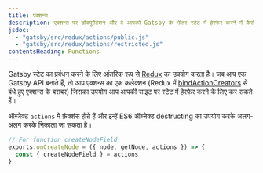 ```yaml
---
title: एक्शन्स
description: एक्शन्स पर डॉक्यूमेंटेशन और वे आपको Gatsby के भीतर स्टेट में हेरफेर करने में कैसे मदद करते हैं
jsdoc:
  - "gatsby/src/redux/actions/public.js"
  - "gatsby/src/redux/actions/restricted.js"
contentsHeading: Functions
---
```


Gatsby स्टेट का प्रबंधन करने के लिए आंतरिक रूप से [Redux](http://redux.js.org) का उपयोग करता है। जब आप एक Gatsby API बनाते हैं, तो आप एक्शन्स का एक कलेक्शन (Redux में [bindActionCreators](https://redux.js.org/api/bindactioncreators/) से बंधे हुए एक्शन्स के बराबर) जिसका उपयोग आप आपकी साइट पर स्टेट में हेरफेर करने के लिए कर सकते हैं।

ऑब्जेक्ट `actions` में फ़ंक्शंस होते हैं और इन्हें ES6 ऑब्जेक्ट destructing का उपयोग करके अलग-अलग करके निकाला जा सकता है।

```javascript
// For function createNodeField
exports.onCreateNode = ({ node, getNode, actions }) => {
  const { createNodeField } = actions
}
```
